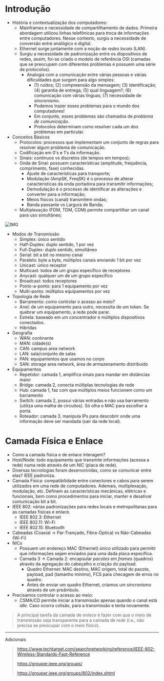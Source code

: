 # Introdução

- História e contextualização dos computadores:
  - Mainframes e necessidade de compartilhamento de dados. Primeira abordagem utilizou linhas telefônicas para troca de informações entre computadores. Nesse contexto, surgiu a necessidade de conversão entre analógico e digital.
  - Ethernet surge juntamente com a noção de *redes locais* (LAN).
  - Surgiu a necessidade de padronização entre os dispositivos de redes, assim, foi-se criado o modelo de referência OSI (camadas que se preocupam com diferentes problemas e possuem uma série de protocolos).
    - Analogia com a comunicação entre várias pessoas e várias dificuldades que surgem para algo simples:
      - (1) ruídos; (2) compreensão da mensagem; (3) identificação; (4) garantia de entrega; (5) qual linguagem?; (6) comunicação com várias línguas; (7) necessidade de sincronismo.
      - Podemos trazer esses problemas para o mundo dos computadores!
      - Em conjunto, esses problemas são chamados de *problema de comunicação*.
      - Protocolos determinam como resolver cada um dos problemas em particular.
- Conceitos Básicos
  - Protocolos: processos que implementam um conjunto de regras para resolver algum problema de comunicação.
  - Codificação em 0's e 1's da informação.
  - Sinais: contínuos vs discretos (de tempos em tempos);
  - Onda de Sinal: possuem características (amplitude, frequência, comprimento, fase) conhecidas.
    - Ajuste de características para transporte;
    - Modulação (AmpSK, FreqSK) é o processo de alterar características da onda portadora para transmitir informações;
    - Demodulação é o processo de identificar as alterações e converter para a informação;
    - Meios físicos (canal) transmitem ondas;
    - Banda passante vs Largura de Banda;
  - Multiplexação (FDM, TDM, CDM) permite compartilhar um canal para uso simultâneo;

![IMG](imgs/Intro-Transmissão.png)

- Modos de Transmissão
  - Simplex: único sentido
  - Half-Duplex: duplo sentido, 1 por vez
  - Full-Duplex: duplo sentido, simultâneo
  - Serial: bit a bit no mesmo canal
  - Paralelo: byte a byte, múltiplos canais enviando 1 bit por vez
  - Unicast: único receptor
  - Multicast: todos de um grupo específico de receptores
  - Anycast: qualquer um de um grupo específico
  - Broadcast: todos receptores
  - Ponto-a-ponto: para 1 equipamento por vez
  - Multi-ponto: múltiplos equipamentos por vez
- Topologia de Rede
  - Barramento: como controlar o acesso ao meio?
  - Anel: de um equipamento para outro, necessita de um token. Se quebrar um equipamento, a rede pode parar.
  - Estrela: baseado em um concentrador e múltiplos dispositivos conectados.
  - Hibrídas
- Geografia
  - WAN: continente
  - MAN: cidade(s)
  - CAN: campus area network
  - LAN: sala/conjunto de salas
  - PAN: equipamentos que usamos no corpo
  - SAN: storage area network, área de armazenamento distribuído
- Equipamentos
  - Repetidor: camada 1, amplifica sinais para mandar em distâncias maior
  - Bridge: camada 2, conecta múltiplas tecnologias de rede
  - Hub: camada 1, faz com que múltiplos meios funcionem como um barramento
  - Switch: camada 2, possui várias entradas e não usa barramento (utiliza uma malha de circuitos). Só olha o MAC para escolher a porta.
  - Roteador: camada 3, manipula IPs para descobrir onde uma informação deve ser mandada (sair da rede local).

# Camada Física e Enlace

- Como a camada física e de enlace interagem?
- Host/Node: todo equipamento que transmite informações (acessa a rede) numa rede através de um NIC (placa de rede).
- Diversas tecnologias foram desenvolvidas, como se comunicar entre elas? IEEE padroniza.
- Camada Física: compatibilidade entre conectores e cabos para serem utilizados em uma rede de computadores. Ademais, multiplexação, modulação, etc. Definem as características mecânicas, elétricas e funcionais, bem como procedimentos para iniciar, manter e desativar comunicação bit a bit.
- IEEE 802: várias padronizações para redes locais e metropolitanas para as camadas físicas e enlace.
  - IEEE 802.3: Ethernet
  - IEEE 802.11: Wi-Fi
  - IEEE 802.15: Bluetooth
- Cabeadas (Coaxial -> Par-Trançado, Fibra-Óptica) vs Não-Cabeadas (Wi-Fi)
- NICs
  - Possuem um endereço MAC (Ethernet) único utilizado para permitir que informações sejam enviados para uma dada placa específica.
  - Camada 3 -> Camada 2: encapsular *pacotes* em *frames* (quadros) através da agregação do cabeçalho e criação do payload.
    - Quadro Ethernet: MAC destino, MAC origem, total do pacote, payload, pad (tamanho mínimo), FCS para checagem de erros no quadro. 
    - Antes de enviar um quadro Ethernet, criamos um sincronismo através de um preâmbulo.
- Precisamos controlar o acesso ao meio:
  - CSMA/CD permite iniciar a transmissão apenas quando o canal está *idle*. Caso ocorra colisão, para a transmissão e tenta novamente.

> A principal tarefa da camada de *enlace* é fazer com que o meio de transmissão seja transparente para a camada de *rede* (i.e., não precisa se preocupar com o meio físico).



---
Adicionais

> https://www.techtarget.com/searchnetworking/reference/IEEE-802-Wireless-Standards-Fast-Reference
> 
> https://grouper.ieee.org/groups/
> 
> https://grouper.ieee.org/groups/802/index.shtml